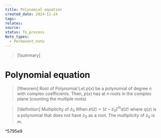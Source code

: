 ```yaml
---
title: Polynomial equation
created_date: 2024-11-24
tags: 
relates: 
source: 
status: To_process
Note_types:
  - Permanent_note
---
```

> [!summary]
> 

# Polynomial equation


> [!theorem] Root of Polynomial
> Let $p(x)$ be a polynomial of degree $n$ with complex coefficients. Then, $p(x)$ has at $n$ roots in the complex plane (counting the multiple roots)
> 

> [!definition] Multiplicity of $z_0$
> When $p(z) = (z-z_0)^m q(z)$ where $q(z)$ is a polynomial that does not have $z_0$ as a root. The multiplicity of $z_0$ is $m$.

^5795e9
